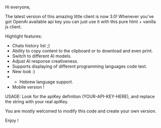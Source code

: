 Hi everyone,

The latest version of this amazing little client is now 3.0!
Whenever you've got OpenAi available api key you can just use it with this pure html + vanilla js client.

Highlight features:
* Chats history list ;)
* Ability to copy content to the clipboard or to download and even print.
* Switch to different AI models.
* Adjust AI response creativeness.
* Supports displaying of different programming languages code text.
* New look :)
* * Hebrew language support.
* Mobile version !

USAGE:
Look for the apiKey definition (YOUR-API-KEY-HERE), and replace the string with your real apiKey.

You are mostly welcomed to modify this code and create your own version.

Enjoy !
